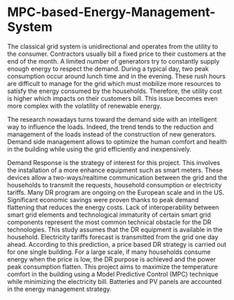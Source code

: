 # MPC-based-Energy-Management-System

The classical grid system is unidirectional and operates from the utility to the
consumer. Contractors usually bill a fixed price to their customers at the end
of the month. A limited number of generators try to constantly supply enough
energy to respect the demand. During a typical day, two peak consumption occur
around lunch time and in the evening. These rush hours are difficult to manage for
the grid which must mobilize more resources to satisfy the energy consumed by the
households. Therefore, the utility cost is higher which impacts on their customers
bill. This issue becomes even more complex with the volatility of renewable energy.

The research nowadays turns toward the demand side with an intelligent way to
influence the loads. Indeed, the trend tends to the reduction and management of
the loads instead of the construction of new generators. Demand side management
allows to optimize the human comfort and health in the building while using the
grid efficiently and inexpensively. 

Demand Response is the strategy of interest for this project. This involves the installation of a more
enhance equipment such as smart meters. These devices allow a two-ways/realtime
communication between the grid and the households to transmit the requests,
household consumption or electricity tariffs. Many DR program are ongoing on the
European scale and in the US. Significant economic savings were proven thanks
to peak demand flattening that reduces the energy costs. Lack of interoperability
between smart grid elements and technological immaturity of certain smart grid
components represent the most common technical obstacle for the DR technologies.
This study assumes that the DR equipment is available in the household. Electricity
tariffs forecast is transmitted from the grid one day ahead. According to this prediction,
a price based DR strategy is carried out for one single building. For a large
scale, if many households consume energy when the price is low, the DR purpose is
achieved and the power peak consumption flatten.
This project aims to maximize the temperature comfort in the building using a
Model Predictive Control (MPC) technique while minimizing the electricity bill.
Batteries and PV panels are accounted in the energy management strategy.
